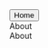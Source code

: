 <link rel="stylesheet" href="https://maxcdn.bootstrapcdn.com/bootstrap/3.3.5/css/bootstrap.min.css">
 <script type="text/javascript" src="https://ajax.googleapis.com/ajax/libs/jquery/1.11.3/jquery.min.js"></script>
 <script  type="text/javascript" src="https://maxcdn.bootstrapcdn.com/bootstrap/3.3.5/js/bootstrap.min.js"></script>
  
  <link rel="stylesheet" href="https://maxcdn.bootstrapcdn.com/font-awesome/latest/css/font-awesome.min.css">
  
  <script type="text/javascript" src="{{ site.baseurl }}/AppFlow.js"></script>
  <!-- <script type="text/javascript" src="{{ site.baseurl }}/samplesite.js"></script> -->
  <link rel="stylesheet" href="{{ site.baseurl }}/css/AppFlow.css">
  <!-- <link rel="stylesheet" href="{{ site.baseurl }}/css/samplesite.css"> -->

<div>
<button class="close-all-apps btn btn-info" data-target="#MainTray">Home</button>
</div>

<div class="app-tray" id="MainTray">
  <div class="app">
    <div class="app-header app-icon">
      <i class="fa fa-question-circle"></i>
    </div>
    <div class="app-content">
      <div class="row">
        <div class="pull-left">About</div>
        <div class="app-close pull-right btn btn-danger">
          <i class="fa fa-close"></i>
        </div>
      </div>
    </div>
    <div class="app-title">About</div>
  </div>
</div>

